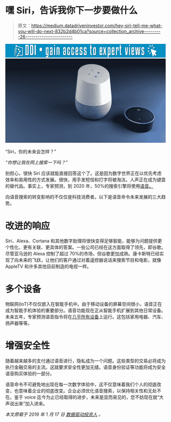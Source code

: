 # 嘿 Siri，告诉我你下一步要做什么

> 原文：<https://medium.datadriveninvestor.com/hey-siri-tell-me-what-you-will-do-next-832b2d4b01ca?source=collection_archive---------26----------------------->

[![](img/d4ad9d914d8f2a4aa60f806d8f4865fb.png)](http://www.track.datadriveninvestor.com/1B9E)![](img/6b7c97700d91f99b1fd4f9f9fcaa651c.png)

“Siri，你的未来会怎样？”

*“你想让我在网上搜索一下吗？”*

别担心，很快 Siri 应该就能直接回答这个了。这是因为数字世界正在以优先考虑效率和易用性的方式发展。很快，用手发短信和打字将被淘汰。人声正在成为键盘的替代品。事实上，专家预测，到 2020 年，50%的搜索引擎将使用[语音。](https://searchengineland.com/voice-search-explosion-will-change-local-search-251776)

向语音搜索的转变影响的不仅仅是科技消费者。以下是语音命令未来发展的三大趋势。

# 改进的响应

Siri、Alexa、Cortana 和其他数字助理将很快变得足够智能，能够为问题提供更个性化、更有关联、更具体的答案。一些公司已经在这方面取得了领先，即谷歌。尽管亚马逊的 Alexa 控制了超过 70%的市场，但谷歌更加成熟。康卡斯特已经实现了向未来的飞跃，让他们的客户通过对着遥控器说话来搜索节目和电影，就像 AppleTV 和许多其他目前制造的电视一样。

# 多个设备

物联网(IoT)不仅仅嵌入在智能手机中。由于移动设备的屏幕空间很小，语音正在成为智能手机体验的重要部分。语音功能现在正从智能手机扩展到其他日常设备。未来五年，专家预测语音指令将在[几乎所有设备](https://www.forbes.com/sites/groupthink/2017/09/29/your-mobile-strategy-needs-to-include-voice/#3b9db9cd5ce8)上运行。这包括家用电器、汽车、扬声器等等。

# 增强安全性

随着越来越多的支付通过语音进行，隐私成为一个问题。这些类型的交易必将成为执行金融交易的主流。这就要求安全性更加无缝。语音身份验证等功能将成为安全语音购买体验的一部分。

语音命令不可避免地出现在每一次数字体验中，这不仅意味着我们个人的彻底改变，也意味着企业的彻底改变。企业必须优化语音搜索，以保持相关性和无处不在。鉴于 voice 迄今为止已经取得的进步，未来是显而易见的，您不妨现在就“大声说出来”加入进来。

*本文原载于 2019 年 1 月 17 日* [*数据驱动投资人*](https://www.datadriveninvestor.com/2019/01/17/hey-siri-tell-me-what-you-will-do-next/) *。*